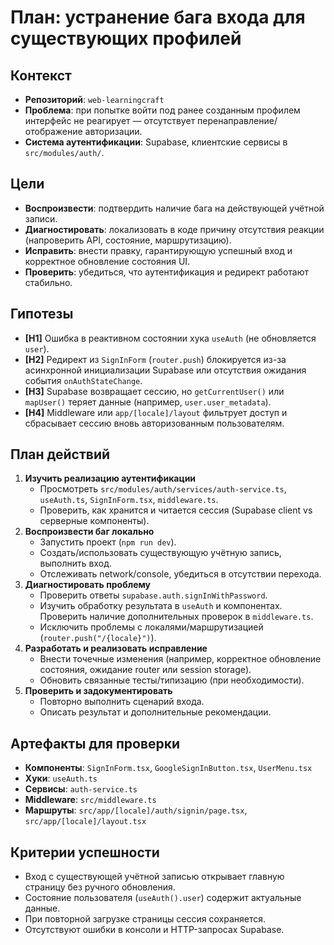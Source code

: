 # План: устранение бага входа для существующих профилей

## Контекст
- **Репозиторий**: `web-learningcraft`
- **Проблема**: при попытке войти под ранее созданным профилем интерфейс не реагирует — отсутствует перенаправление/отображение авторизации.
- **Система аутентификации**: Supabase, клиентские сервисы в `src/modules/auth/`.

## Цели
- **Воспроизвести**: подтвердить наличие бага на действующей учётной записи.
- **Диагностировать**: локализовать в коде причину отсутствия реакции (напроверить API, состояние, маршрутизацию).
- **Исправить**: внести правку, гарантирующую успешный вход и корректное обновление состояния UI.
- **Проверить**: убедиться, что аутентификация и редирект работают стабильно.

## Гипотезы
- **[H1]** Ошибка в реактивном состоянии хука `useAuth` (не обновляется `user`).
- **[H2]** Редирект из `SignInForm` (`router.push`) блокируется из-за асинхронной инициализации Supabase или отсутствия ожидания события `onAuthStateChange`.
- **[H3]** Supabase возвращает сессию, но `getCurrentUser()` или `mapUser()` теряет данные (например, `user.user_metadata`).
- **[H4]** Middleware или `app/[locale]/layout` фильтрует доступ и сбрасывает сессию вновь авторизованным пользователям.

## План действий
1. **Изучить реализацию аутентификации**
   - Просмотреть `src/modules/auth/services/auth-service.ts`, `useAuth.ts`, `SignInForm.tsx`, `middleware.ts`.
   - Проверить, как хранится и читается сессия (Supabase client vs серверные компоненты).
2. **Воспроизвести баг локально**
   - Запустить проект (`npm run dev`).
   - Создать/использовать существующую учётную запись, выполнить вход.
   - Отслеживать network/console, убедиться в отсутствии перехода.
3. **Диагностировать проблему**
   - Проверить ответы `supabase.auth.signInWithPassword`.
   - Изучить обработку результата в `useAuth` и компонентах. Проверить наличие дополнительных проверок в `middleware.ts`.
   - Исключить проблемы с локалями/маршрутизацией (`router.push("/{locale}")`).
4. **Разработать и реализовать исправление**
   - Внести точечные изменения (например, корректное обновление состояния, ожидание router или session storage).
   - Обновить связанные тесты/типизацию (при необходимости).
5. **Проверить и задокументировать**
   - Повторно выполнить сценарий входа.
   - Описать результат и дополнительные рекомендации.

## Артефакты для проверки
- **Компоненты**: `SignInForm.tsx`, `GoogleSignInButton.tsx`, `UserMenu.tsx`
- **Хуки**: `useAuth.ts`
- **Сервисы**: `auth-service.ts`
- **Middleware**: `src/middleware.ts`
- **Маршруты**: `src/app/[locale]/auth/signin/page.tsx`, `src/app/[locale]/layout.tsx`

## Критерии успешности
- Вход с существующей учётной записью открывает главную страницу без ручного обновления.
- Состояние пользователя (`useAuth().user`) содержит актуальные данные.
- При повторной загрузке страницы сессия сохраняется.
- Отсутствуют ошибки в консоли и HTTP-запросах Supabase.
